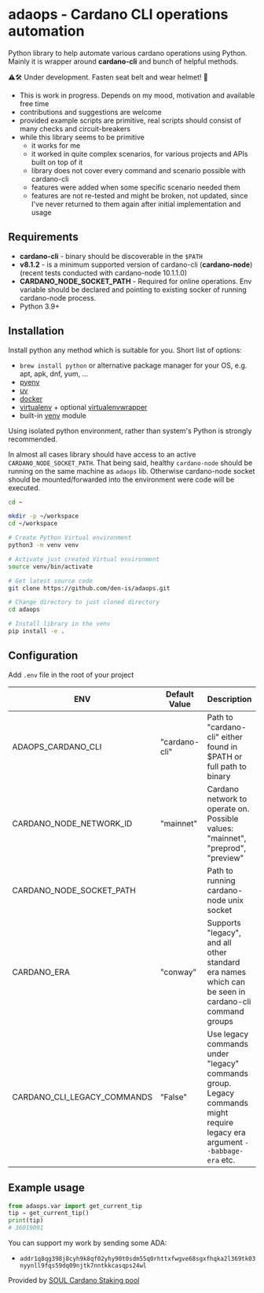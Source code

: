# adaops - Cardano CLI operations automation

Python library to help automate various cardano operations using Python.
Mainly it is wrapper around **cardano-cli** and bunch of helpful methods.

:warning::hammer_and_wrench: Under development. Fasten seat belt and wear helmet! :construction_worker:

- This is work in progress. Depends on my mood, motivation and available free time
- contributions and suggestions are welcome
- provided example scripts are primitive, real scripts should consist of many checks and circuit-breakers
- while this library seems to be primitive
  - it works for me
  - it worked in quite complex scenarios, for various projects and APIs built on top of it
  - library does not cover every command and scenario possible with cardano-cli
  - features were added when some specific scenario needed them
  - features are not re-tested and might be broken, not updated, since I've never returned to them again after initial implementation and usage

## Requirements
- **cardano-cli** - binary should be discoverable in the `$PATH`
- **v8.1.2** - is a minimum supported version of cardano-cli (__cardano-node__) (recent tests conducted with cardano-node 10.1.1.0)
- **CARDANO_NODE_SOCKET_PATH** - Required for online operations. Env variable should be declared and pointing to existing socker of running cardano-node process.
- Python 3.9+

## Installation
Install python any method which is suitable for you.
Short list of options:
- `brew install python` or alternative package manager for your OS, e.g. apt, apk, dnf, yum, ...
- [pyenv](https://github.com/pyenv/pyenv)
- [uv](https://github.com/astral-sh/uv)
- [docker](https://hub.docker.com/_/python)
- [virtualenv](https://virtualenv.pypa.io/en/stable/) + optional [virtualenvwrapper](https://virtualenvwrapper.readthedocs.io/en/stable/)
- built-in [venv](https://docs.python.org/3/library/venv.html) module

Using isolated python environment, rather than system's Python is strongly recommended.

In almost all cases library should have access to an active `CARDANO_NODE_SOCKET_PATH`.
That being said, healthy `cardano-node` should be running on the same machine as `adaops` lib.
Otherwise cardano-node socket should be mounted/forwarded into the environment were code will be executed.

```sh
cd ~

mkdir -p ~/workspace
cd ~/workspace

# Create Python Virtual environment
python3 -m venv venv

# Activate just created Virtual environment
source venv/bin/activate

# Get latest source code
git clone https://github.com/den-is/adaops.git

# Change directory to just cloned directory
cd adaops

# Install library in the venv
pip install -e .
```

## Configuration
Add `.env` file in the root of your project

|ENV                         |Default Value| Description
|----------------------------|-------------|----------------------------------------------------------------------------
|ADAOPS_CARDANO_CLI          |"cardano-cli"|Path to "cardano-cli" either found in $PATH or full path to binary
|CARDANO_NODE_NETWORK_ID     |"mainnet"    |Cardano network to operate on. Possible values: "mainnet", "preprod", "preview"
|CARDANO_NODE_SOCKET_PATH    |             |Path to running cardano-node unix socket
|CARDANO_ERA                 |"conway"     |Supports "legacy", and all other standard era names which can be seen in cardano-cli command groups
|CARDANO_CLI_LEGACY_COMMANDS |"False"      |Use legacy commands under "legacy" commands group. Legacy commands might require legacy era argument `--babbage-era` etc.


## Example usage
```py
from adaops.var import get_current_tip
tip = get_current_tip()
print(tip)
# 36019091
```

You can support my work by sending some ADA:
- `addr1q8qg398j8cyh9k8qf02yhy90t0sdm55q0rhttxfwgve68sgxfhqka2l369tk03nyynll9fqs59dq09njtk7nntkkcasqps24wl`

Provided by [SOUL Cardano Staking pool](https://pooltool.io/pool/3866bed6c94a75ab0290bc86d83467c6557cf2275e8d49b3d727c78c)
